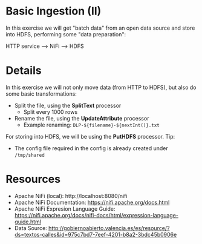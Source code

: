 # Basic Ingestion (II)

In this exercise we will get "batch data" from an open data source and store into HDFS, performing some "data preparation":

HTTP service --> NiFi --> HDFS

# Details

In this exercise we will not only move data (from HTTP to HDFS), but also do some basic transformations:

* Split the file, using the **SplitText** processor
  * Split every 1000 rows
* Rename the file, using the **UpdateAttribute** processor
  * Example renaming: `DLP-${filename}-${nextInt()}.txt`

For storing into HDFS, we will be using the **PutHDFS** processor. Tip:

* The config file required in the config is already created under `/tmp/shared`

# Resources

* Apache NiFi (local): http://localhost:8080/nifi
* Apache NiFi Documentation: https://nifi.apache.org/docs.html
* Apache NiFi Expresion Language Guide: https://nifi.apache.org/docs/nifi-docs/html/expression-language-guide.html 
* Data Source: http://gobiernoabierto.valencia.es/es/resource/?ds=textos-calles&id=975c7bd7-7eef-4201-b8a2-3bdc45b0906e
